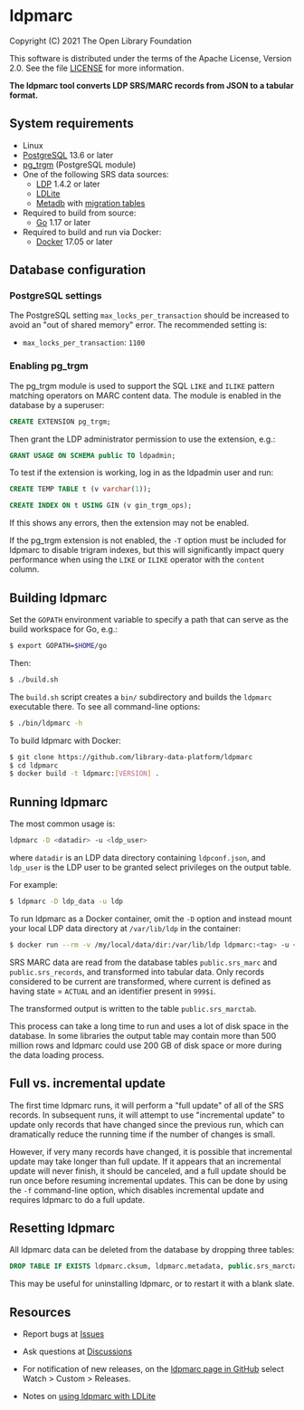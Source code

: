 ldpmarc
=======

Copyright (C) 2021 The Open Library Foundation  

This software is distributed under the terms of the Apache License, 
Version 2.0.  See the file [LICENSE](LICENSE) for more information.


__The ldpmarc tool converts LDP SRS/MARC records from JSON to a 
tabular format.__


System requirements
-------------------

* Linux
* [PostgreSQL](https://www.postgresql.org/) 13.6 or later
* [pg_trgm](https://www.postgresql.org/docs/current/pgtrgm.html) (PostgreSQL module)
* One of the following SRS data sources:
  * [LDP](https://github.com/library-data-platform/ldp) 1.4.2 or later
  * [LDLite](https://github.com/library-data-platform/ldlite)
  * [Metadb](https://github.com/metadb-project/metadb) with [migration tables](https://github.com/folio-org/folio-analytics/tree/main/sql_migration)
* Required to build from source:
  * [Go](https://golang.org/) 1.17 or later
* Required to build and run via Docker:
  * [Docker](https://docker.com) 17.05 or later


Database configuration
----------------------

### PostgreSQL settings

The PostgreSQL setting `max_locks_per_transaction` should be increased
to avoid an "out of shared memory" error.  The recommended setting is:

* `max_locks_per_transaction`: `1100`

### Enabling pg_trgm

The pg_trgm module is used to support the SQL `LIKE` and `ILIKE`
pattern matching operators on MARC content data.  The module is
enabled in the database by a superuser:

```sql
CREATE EXTENSION pg_trgm;
```

Then grant the LDP administrator permission to use the extension,
e.g.:
```sql
GRANT USAGE ON SCHEMA public TO ldpadmin;
```

To test if the extension is working, log in as the ldpadmin user and
run:

```sql
CREATE TEMP TABLE t (v varchar(1));

CREATE INDEX ON t USING GIN (v gin_trgm_ops);
```

If this shows any errors, then the extension may not be enabled.

If the pg_trgm extension is not enabled, the `-T` option must be
included for ldpmarc to disable trigram indexes, but this will
significantly impact query performance when using the `LIKE` or
`ILIKE` operator with the `content` column.


Building ldpmarc
----------------

Set the `GOPATH` environment variable to specify a path that can serve 
as the build workspace for Go, e.g.:

```bash
$ export GOPATH=$HOME/go
```

Then:

```bash
$ ./build.sh
```

The `build.sh` script creates a `bin/` subdirectory and builds the
`ldpmarc` executable there.  To see all command-line options:

```bash
$ ./bin/ldpmarc -h
```

To build ldpmarc with Docker:

```bash
$ git clone https://github.com/library-data-platform/ldpmarc
$ cd ldpmarc
$ docker build -t ldpmarc:[VERSION] . 
```


Running ldpmarc
---------------

The most common usage is:

```bash
ldpmarc -D <datadir> -u <ldp_user>
```

where `datadir` is an LDP data directory containing `ldpconf.json`,
and `ldp_user` is the LDP user to be granted select privileges on the
output table.

For example:

```bash
$ ldpmarc -D ldp_data -u ldp
```

To run ldpmarc as a Docker container, omit the `-D` option and instead
mount your local LDP data directory at `/var/lib/ldp` in the
container:

```bash
$ docker run --rm -v /my/local/data/dir:/var/lib/ldp ldpmarc:<tag> -u <ldp_user>
```

SRS MARC data are read from the database tables `public.srs_marc` and
`public.srs_records`, and transformed into tabular data.  Only records
considered to be current are transformed, where current is defined as
having state = `ACTUAL` and an identifier present in `999$i`.

The transformed output is written to the table `public.srs_marctab`.

This process can take a long time to run and uses a lot of disk space
in the database.  In some libraries the output table may contain more
than 500 million rows and ldpmarc could use 200 GB of disk space or
more during the data loading process.


Full vs. incremental update
---------------------------

The first time ldpmarc runs, it will perform a "full update" of all of
the SRS records.  In subsequent runs, it will attempt to use
"incremental update" to update only records that have changed since
the previous run, which can dramatically reduce the running time if
the number of changes is small.

However, if very many records have changed, it is possible that
incremental update may take longer than full update.  If it appears
that an incremental update will never finish, it should be canceled,
and a full update should be run once before resuming incremental
updates.  This can be done by using the `-f` command-line option,
which disables incremental update and requires ldpmarc to do a full
update.


Resetting ldpmarc
-----------------

All ldpmarc data can be deleted from the database by dropping three
tables:

```sql
DROP TABLE IF EXISTS ldpmarc.cksum, ldpmarc.metadata, public.srs_marctab;
```

This may be useful for uninstalling ldpmarc, or to restart it with a
blank slate.


Resources
---------

* Report bugs at
  [Issues](https://github.com/library-data-platform/ldpmarc/issues)

* Ask questions at
  [Discussions](https://github.com/library-data-platform/ldpmarc/discussions)

* For notification of new releases, on the [ldpmarc page in
  GitHub](https://github.com/library-data-platform/ldpmarc) select
  Watch > Custom > Releases.

* Notes on [using ldpmarc with
  LDLite](https://github.com/library-data-platform/ldlite/blob/main/srs.md)

